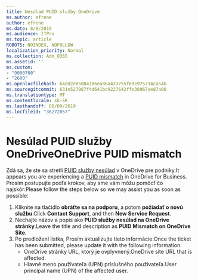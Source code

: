 ```yaml
---
title: Nesúlad PUID služby OneDrive
ms.author: efrene
author: efrene
ms.date: 8/8/2019
ms.audience: ITPro
ms.topic: article
ROBOTS: NOINDEX, NOFOLLOW
localization_priority: Normal
ms.collection: Adm_O365
ms.assetid: ''
ms.custom:
- "9000700"
- "2600"
ms.openlocfilehash: b4dd2e85084186ea86a433755f69e975734ca54b
ms.sourcegitcommit: 631e527967f4d641bc9227642ffe38967ae87a00
ms.translationtype: MT
ms.contentlocale: sk-SK
ms.lasthandoff: 08/09/2019
ms.locfileid: "36272057"
---
```

# <a name="onedrive-puid-mismatch"></a><span data-ttu-id="afff9-102">Nesúlad PUID služby OneDrive</span><span class="sxs-lookup"><span data-stu-id="afff9-102">OneDrive PUID mismatch</span></span>
<span data-ttu-id="afff9-103">Zdá sa, že ste sa stretli [PUID služby nesúlad](https://docs.microsoft.com/sharepoint/support/administration/access-denied-or-need-permission-error-sharepoint-online-or-onedrive-for-business#when-accessing-a-onedrive-site) v OneDrive pre podniky.</span><span class="sxs-lookup"><span data-stu-id="afff9-103">It appears you are experiencing a [PUID mismatch](https://docs.microsoft.com/sharepoint/support/administration/access-denied-or-need-permission-error-sharepoint-online-or-onedrive-for-business#when-accessing-a-onedrive-site) in OneDrive for Business.</span></span> <span data-ttu-id="afff9-104">Prosím postupujte podľa krokov, aby sme vám môžu pomôcť čo najskôr:</span><span class="sxs-lookup"><span data-stu-id="afff9-104">Please follow the steps below so we may assist you as soon as possible:</span></span>

1. <span data-ttu-id="afff9-105">Kliknite na tlačidlo **obráťte sa na podporu**, a potom **požiadať o novú službu**.</span><span class="sxs-lookup"><span data-stu-id="afff9-105">Click **Contact Support**, and then **New Service Request**.</span></span>
2. <span data-ttu-id="afff9-106">Nechajte názov a popis ako **PUID služby nesúlad na OneDrive stránky**.</span><span class="sxs-lookup"><span data-stu-id="afff9-106">Leave the title and description as **PUID Mismatch on OneDrive Site**.</span></span>
3. <span data-ttu-id="afff9-107">Po predložení lístka, Prosím aktualizujte tieto informácie:</span><span class="sxs-lookup"><span data-stu-id="afff9-107">Once the ticket has been submitted, please update it with the following information:</span></span>
    - <span data-ttu-id="afff9-108">OneDrive stránky URL, ktorý je ovplyvnený.</span><span class="sxs-lookup"><span data-stu-id="afff9-108">OneDrive site URL that is affected.</span></span>
    - <span data-ttu-id="afff9-109">Hlavné meno používateľa (UPN) príslušného používateľa.</span><span class="sxs-lookup"><span data-stu-id="afff9-109">User principal name (UPN) of the affected user.</span></span>



